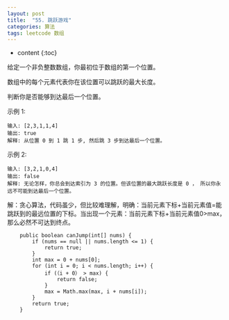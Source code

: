 ```yaml
---
layout: post
title:  "55. 跳跃游戏"
categories: 算法
tags: leetcode 数组
---
```


* content
{:toc}


给定一个非负整数数组，你最初位于数组的第一个位置。

数组中的每个元素代表你在该位置可以跳跃的最大长度。

判断你是否能够到达最后一个位置。

<!--more-->

示例 1:

```
输入: [2,3,1,1,4]
输出: true
解释: 从位置 0 到 1 跳 1 步, 然后跳 3 步到达最后一个位置。
```

示例 2:

```
输入: [3,2,1,0,4]
输出: false
解释: 无论怎样，你总会到达索引为 3 的位置。但该位置的最大跳跃长度是 0 ， 所以你永远不可能到达最后一个位置。
```

解：贪心算法，代码虽少，但比较难理解，明确：当前元素下标+当前元素值=能跳跃到的最远位置的下标。当出现一个元素：当前元素下标+当前元素值0>max，那么必然不可达到终点。

```
    public boolean canJump(int[] nums) {
        if (nums == null || nums.length <= 1) {
            return true;
        }
        int max = 0 + nums[0];
        for (int i = 0; i < nums.length; i++) {
            if (（i + 0） > max) {
                return false;
            }
            max = Math.max(max, i + nums[i]);
        }
        return true;
    }
```






